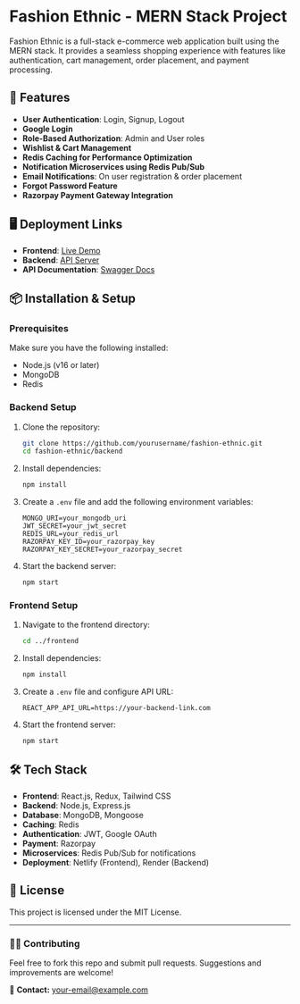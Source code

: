 # Fashion Ethnic - MERN Stack Project

Fashion Ethnic is a full-stack e-commerce web application built using the MERN stack. It provides a seamless shopping experience with features like authentication, cart management, order placement, and payment processing.

## 🚀 Features

- **User Authentication**: Login, Signup, Logout
- **Google Login**
- **Role-Based Authorization**: Admin and User roles
- **Wishlist & Cart Management**
- **Redis Caching for Performance Optimization**
- **Notification Microservices using Redis Pub/Sub**
- **Email Notifications**: On user registration & order placement
- **Forgot Password Feature**
- **Razorpay Payment Gateway Integration**

## 🖥️ Deployment Links

- **Frontend**: [Live Demo](https://your-frontend-link.com)
- **Backend**: [API Server](https://your-backend-link.com)
- **API Documentation**: [Swagger Docs](https://your-api-docs-link.com)

## 📦 Installation & Setup

### Prerequisites
Make sure you have the following installed:
- Node.js (v16 or later)
- MongoDB
- Redis

### Backend Setup

1. Clone the repository:
   ```sh
   git clone https://github.com/yourusername/fashion-ethnic.git
   cd fashion-ethnic/backend
   ```
2. Install dependencies:
   ```sh
   npm install
   ```
3. Create a `.env` file and add the following environment variables:
   ```env
   MONGO_URI=your_mongodb_uri
   JWT_SECRET=your_jwt_secret
   REDIS_URL=your_redis_url
   RAZORPAY_KEY_ID=your_razorpay_key
   RAZORPAY_KEY_SECRET=your_razorpay_secret
   ```
4. Start the backend server:
   ```sh
   npm start
   ```

### Frontend Setup

1. Navigate to the frontend directory:
   ```sh
   cd ../frontend
   ```
2. Install dependencies:
   ```sh
   npm install
   ```
3. Create a `.env` file and configure API URL:
   ```env
   REACT_APP_API_URL=https://your-backend-link.com
   ```
4. Start the frontend server:
   ```sh
   npm start
   ```

## 🛠️ Tech Stack

- **Frontend**: React.js, Redux, Tailwind CSS
- **Backend**: Node.js, Express.js
- **Database**: MongoDB, Mongoose
- **Caching**: Redis
- **Authentication**: JWT, Google OAuth
- **Payment**: Razorpay
- **Microservices**: Redis Pub/Sub for notifications
- **Deployment**: Netlify (Frontend), Render (Backend)

## 📝 License
This project is licensed under the MIT License.

---

### 👨‍💻 Contributing
Feel free to fork this repo and submit pull requests. Suggestions and improvements are welcome!

📧 **Contact:** your-email@example.com
